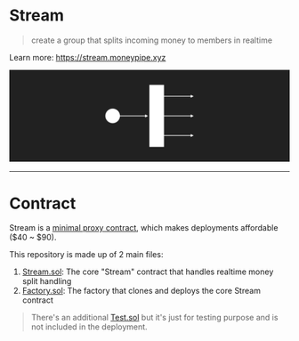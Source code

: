 # Stream

> create a group that splits incoming money to members in realtime

Learn more: https://stream.moneypipe.xyz

![stream.png](stream.png)

---

# Contract

Stream is a [minimal proxy contract](https://eips.ethereum.org/EIPS/eip-1167), which makes deployments affordable ($40 ~ $90).

This repository is made up of 2 main files:

1. [Stream.sol](contracts/Stream.sol): The core "Stream" contract that handles realtime money split handling
2. [Factory.sol](contracts/Factory.sol): The factory that clones and deploys the core Stream contract

> There's an additional [Test.sol](contracts/Test.sol) but it's just for testing purpose and is not included in the deployment.

